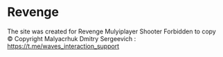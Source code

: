 # Revenge
The site was created for Revenge Mulyiplayer Shooter
Forbidden to copy  
© Copyright Malyacrhuk Dmitry Sergeevich : https://t.me/waves_interaction_support
